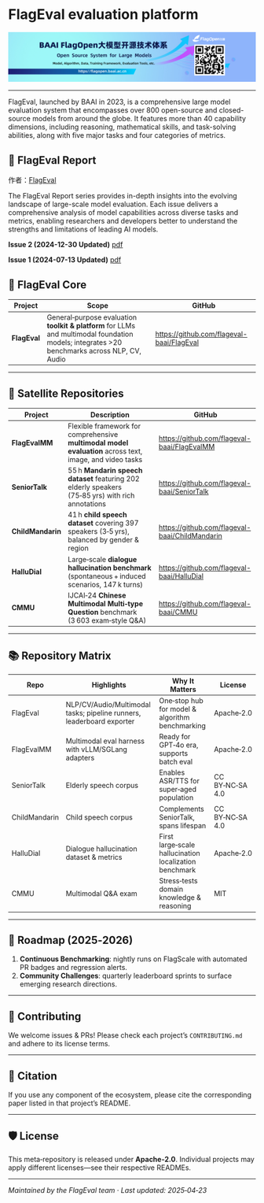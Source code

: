 # FlagEval evaluation platform  

![FlagEval Logo](https://github.com/flageval-baai/.github/blob/main/profile/img_v3_02ge_8b495d86-f148-473d-afbf-695dc1b88f4g.jpg)

---


FlagEval, launched by BAAI in 2023, is a comprehensive large model evaluation system that encompasses over 800 open-source and closed-source models from around the globe. It features more than 40 capability dimensions, including reasoning, mathematical skills, and task-solving abilities, along with five major tasks and four categories of metrics.

## 🧠 FlagEval Report
作者：[FlagEval](<https://flageval.baai.ac.cn/>) 

The FlagEval Report series provides in-depth insights into the evolving landscape of large-scale model evaluation. Each issue delivers a comprehensive analysis of model capabilities across diverse tasks and metrics, enabling researchers and developers better to understand the strengths and limitations of leading AI models.

**Issue 2 (2024-12-30 Updated)** [pdf](<https://github.com/flageval-baai/FlagEval/blob/master/AI_%E5%A4%A7%E6%A8%A1%E5%9E%8B%E8%83%BD%E5%8A%9B%E5%85%A8%E6%99%AF%E6%89%AB%E6%8F%8F%20%E7%AC%AC%E4%BA%8C%E6%9C%9F.pdf>)

**Issue 1 (2024-07-13 Updated)** [pdf](<https://github.com/FlagOpen/FlagEval/blob/master/AI%E5%A4%A7%E6%A8%A1%E5%9E%8B%E8%83%BD%E5%8A%9B%E5%85%A8%E6%99%AF%E6%89%AB%E6%8F%8F.pdf>) 


## 🌟 FlagEval Core

| Project | Scope | GitHub |
| --- | --- | --- |
| **FlagEval** | General‑purpose evaluation **toolkit & platform** for LLMs and multimodal foundation models; integrates >20 benchmarks across NLP, CV, Audio | <https://github.com/flageval-baai/FlagEval> |

---

## 🚀 Satellite Repositories

| Project | Description | GitHub |
| --- | --- | --- |
| **FlagEvalMM** | Flexible framework for comprehensive **multimodal model evaluation** across text, image, and video tasks | <https://github.com/flageval-baai/FlagEvalMM> |
| **SeniorTalk** | 55 h **Mandarin speech dataset** featuring 202 elderly speakers (75‑85 yrs) with rich annotations | <https://github.com/flageval-baai/SeniorTalk> |
| **ChildMandarin** | 41 h **child speech dataset** covering 397 speakers (3‑5 yrs), balanced by gender & region | <https://github.com/flageval-baai/ChildMandarin> |
| **HalluDial** | Large‑scale **dialogue hallucination benchmark** (spontaneous + induced scenarios, 147 k turns) | <https://github.com/flageval-baai/HalluDial> |
| **CMMU** | IJCAI‑24 **Chinese Multimodal Multi‑type Question** benchmark (3 603 exam‑style Q&A) | <https://github.com/flageval-baai/CMMU> |

---

## 📚 Repository Matrix

| Repo | Highlights | Why It Matters | License |
| --- | --- | --- | --- |
| FlagEval | NLP/CV/Audio/Multimodal tasks; pipeline runners, leaderboard exporter | One‑stop hub for model & algorithm benchmarking | Apache‑2.0 |
| FlagEvalMM | Multimodal eval harness with vLLM/SGLang adapters | Ready for GPT‑4o era, supports batch eval | Apache‑2.0 |
| SeniorTalk | Elderly speech corpus | Enables ASR/TTS for super‑aged population | CC BY‑NC‑SA 4.0 |
| ChildMandarin | Child speech corpus | Complements SeniorTalk, spans lifespan | CC BY‑NC‑SA 4.0 |
| HalluDial | Dialogue hallucination dataset & metrics | First large‑scale hallucination localization benchmark | Apache‑2.0 |
| CMMU | Multimodal Q&A exam | Stress‑tests domain knowledge & reasoning | MIT |

---

## 🔭 Roadmap (2025‑2026)

1. **Continuous Benchmarking**: nightly runs on FlagScale with automated PR badges and regression alerts.
2. **Community Challenges**: quarterly leaderboard sprints to surface emerging research directions.

---

## 🤝 Contributing

We welcome issues & PRs! Please check each project’s `CONTRIBUTING.md` and adhere to its license terms.

---

## 📄 Citation

If you use any component of the ecosystem, please cite the corresponding paper listed in that project’s README.

---

## 🛡️ License

This meta‑repository is released under **Apache‑2.0**. Individual projects may apply different licenses—see their respective READMEs.

---

_Maintained by the FlagEval team · Last updated: 2025‑04‑23_

